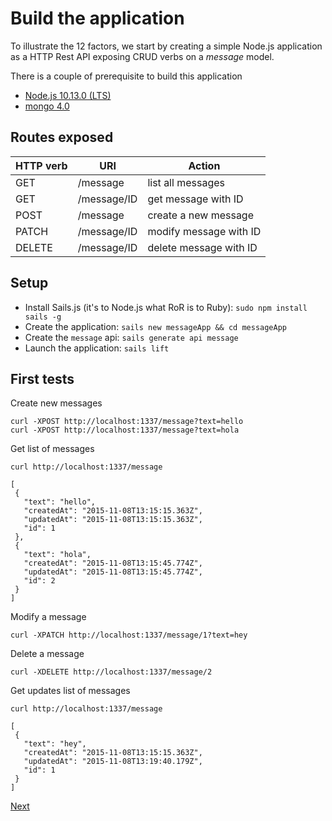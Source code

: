 # Build the application

To illustrate the 12 factors, we start by creating a simple Node.js application as a HTTP Rest API exposing CRUD verbs on a *message* model.

There is a couple of prerequisite to build this application
* [Node.js 10.13.0 (LTS)](https://nodejs.org/en/)
* [mongo 4.0](https://docs.mongodb.org/manual/installation/)

## Routes exposed

HTTP verb | URI | Action
----------| --- | ------
GET | /message | list all messages
GET | /message/ID | get message with ID
POST | /message | create a new message
PATCH | /message/ID | modify message with ID
DELETE | /message/ID | delete message with ID

## Setup

* Install Sails.js (it's to Node.js what RoR is to Ruby): `sudo npm install sails -g`
* Create the application:  `sails new messageApp && cd messageApp`
* Create the `message` api:  `sails generate api message`
* Launch the application: `sails lift`

## First tests

Create new messages

```
curl -XPOST http://localhost:1337/message?text=hello
curl -XPOST http://localhost:1337/message?text=hola
```

Get list of messages

```
curl http://localhost:1337/message

[
 {
   "text": "hello",
   "createdAt": "2015-11-08T13:15:15.363Z",
   "updatedAt": "2015-11-08T13:15:15.363Z",
   "id": 1
 },
 {
   "text": "hola",
   "createdAt": "2015-11-08T13:15:45.774Z",
   "updatedAt": "2015-11-08T13:15:45.774Z",
   "id": 2
 }
]
```

Modify a message

```
curl -XPATCH http://localhost:1337/message/1?text=hey
```

Delete a message

 ```
 curl -XDELETE http://localhost:1337/message/2
 ```

Get updates list of messages

```
curl http://localhost:1337/message

[
 {
   "text": "hey",
   "createdAt": "2015-11-08T13:15:15.363Z",
   "updatedAt": "2015-11-08T13:19:40.179Z",
   "id": 1
 }
]
```

[Next](01_codebase.md)
